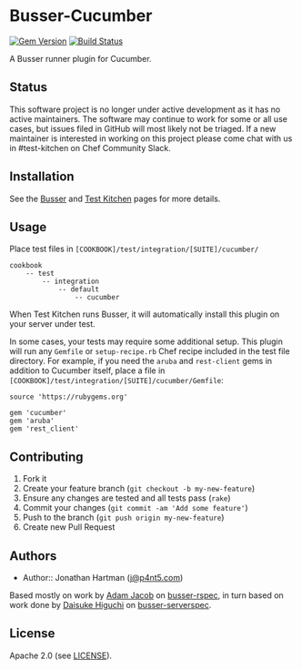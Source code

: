 Busser-Cucumber
===============

[![Gem Version](https://badge.fury.io/rb/busser-cucumber.png)][fury]
[![Build Status](https://img.shields.io/travis/test-kitchen/busser-cucumber.svg)][travis]

[fury]: http://badge.fury.io/rb/busser-cucumber
[travis]: https://travis-ci.org/test-kitchen/busser-cucumber

A Busser runner plugin for Cucumber.

## Status

This software project is no longer under active development as it has no active maintainers. The software may continue to work for some or all use cases, but issues filed in GitHub will most likely not be triaged. If a new maintainer is interested in working on this project please come chat with us in #test-kitchen on Chef Community Slack.

Installation
------------

See the [Busser](https://github.com/test-kitchen/busser) and
[Test Kitchen](https://github.com/test-kitchen/test-kitchen) pages for more details.

Usage
-----

Place test files in `[COOKBOOK]/test/integration/[SUITE]/cucumber/`

    cookbook
        -- test
            -- integration
                -- default
                    -- cucumber

When Test Kitchen runs Busser, it will automatically install this plugin on
your server under test.

In some cases, your tests may require some additional setup. This plugin will
run any `Gemfile` or `setup-recipe.rb` Chef recipe included in the test file
directory. For example, if you need the `aruba` and `rest-client` gems in
addition to Cucumber itself, place a file in
`[COOKBOOK]/test/integration/[SUITE]/cucumber/Gemfile`:

    source 'https://rubygems.org'

    gem 'cucumber'
    gem 'aruba'
    gem 'rest_client'

Contributing
------------

1. Fork it
2. Create your feature branch (`git checkout -b my-new-feature`)
3. Ensure any changes are tested and all tests pass (`rake`)
4. Commit your changes (`git commit -am 'Add some feature'`)
5. Push to the branch (`git push origin my-new-feature`)
6. Create new Pull Request

Authors
-------

- Author:: Jonathan Hartman (<j@p4nt5.com>)

Based mostly on work by [Adam Jacob](https://github.com/adamhjk) on
[busser-rspec](https://github.com/test-kitchen/busser-rspec), in turn based on
work done by [Daisuke Higuchi](https://github.com/cl-lab-k) on
[busser-serverspec](https://github.com/test-kitchen/busser-serverspec).

License
-------

Apache 2.0 (see [LICENSE](license.txt)).

